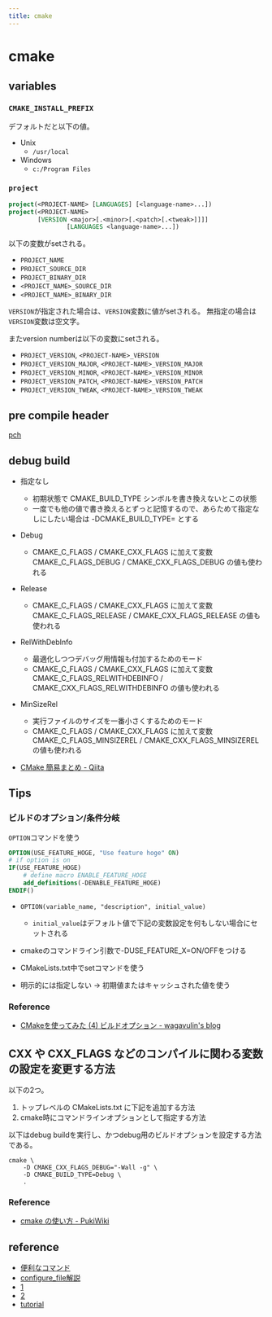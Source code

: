 ```yaml
---
title: cmake
---
```


# cmake

## variables

### `CMAKE_INSTALL_PREFIX`
デフォルトだと以下の値。
* Unix
  * `/usr/local`
* Windows
  * `c:/Program Files`

### `project`
```cmake
project(<PROJECT-NAME> [LANGUAGES] [<language-name>...])
project(<PROJECT-NAME>
        [VERSION <major>[.<minor>[.<patch>[.<tweak>]]]]
                [LANGUAGES <language-name>...])
```

以下の変数がsetされる。
* `PROJECT_NAME`
* `PROJECT_SOURCE_DIR`
* `PROJECT_BINARY_DIR`
* `<PROJECT_NAME>_SOURCE_DIR`
* `<PROJECT_NAME>_BINARY_DIR`

`VERSION`が指定された場合は、`VERSION`変数に値がsetされる。
無指定の場合は`VERSION`変数は空文字。

またversion numberは以下の変数にsetされる。

* `PROJECT_VERSION`, `<PROJECT-NAME>_VERSION`
* `PROJECT_VERSION_MAJOR`, `<PROJECT-NAME>_VERSION_MAJOR`
* `PROJECT_VERSION_MINOR`, `<PROJECT-NAME>_VERSION_MINOR`
* `PROJECT_VERSION_PATCH`, `<PROJECT-NAME>_VERSION_PATCH`
* `PROJECT_VERSION_TWEAK`, `<PROJECT-NAME>_VERSION_TWEAK`

## pre compile header
[pch](http://qiita.com/mrk_21/items/264f6135679239ff018a)

## debug build
* 指定なし
    * 初期状態で CMAKE_BUILD_TYPE シンボルを書き換えないとこの状態
    * 一度でも他の値で書き換えるとずっと記憶するので、あらためて指定なしにしたい場合は -DCMAKE_BUILD_TYPE= とする
* Debug
    * CMAKE_C_FLAGS / CMAKE_CXX_FLAGS に加えて変数 CMAKE_C_FLAGS_DEBUG / CMAKE_CXX_FLAGS_DEBUG の値も使われる
* Release
    * CMAKE_C_FLAGS / CMAKE_CXX_FLAGS に加えて変数 CMAKE_C_FLAGS_RELEASE / CMAKE_CXX_FLAGS_RELEASE の値も使われる
* RelWithDebInfo
    * 最適化しつつデバッグ用情報も付加するためのモード
    * CMAKE_C_FLAGS / CMAKE_CXX_FLAGS に加えて変数 CMAKE_C_FLAGS_RELWITHDEBINFO / CMAKE_CXX_FLAGS_RELWITHDEBINFO の値も使われる
* MinSizeRel
    * 実行ファイルのサイズを一番小さくするためのモード
    * CMAKE_C_FLAGS / CMAKE_CXX_FLAGS に加えて変数 CMAKE_C_FLAGS_MINSIZEREL / CMAKE_CXX_FLAGS_MINSIZEREL の値も使われる

* [CMake 簡易まとめ - Qiita](http://qiita.com/janus_wel/items/a673793d448c72cbc95e)

## Tips

### ビルドのオプション/条件分岐
`OPTION`コマンドを使う

```cmake
OPTION(USE_FEATURE_HOGE, "Use feature hoge" ON)
# if option is on
IF(USE_FEATURE_HOGE)
    # define macro ENABLE_FEATURE_HOGE
    add_definitions(-DENABLE_FEATURE_HOGE)
ENDIF()
```

* `OPTION(variable_name, "description", initial_value)`
    * `initial_value`はデフォルト値で下記の変数設定を何もしない場合にセットされる

* cmakeのコマンドライン引数で-DUSE_FEATURE_X=ON/OFFをつける
* CMakeLists.txt中でsetコマンドを使う
* 明示的には指定しない → 初期値またはキャッシュされた値を使う

### Reference
* [CMakeを使ってみた (4) ビルドオプション - wagavulin's blog](http://blog.wagavulin.jp/entry/2011/11/27/222650)


## CXX や CXX_FLAGS などのコンパイルに関わる変数の設定を変更する方法
以下の2つ。

1. トップレベルの CMakeLists.txt に下記を追加する方法
2. cmake時にコマンドラインオプションとして指定する方法

以下はdebug buildを実行し、かつdebug用のビルドオプションを設定する方法である。

```shell
cmake \
    -D CMAKE_CXX_FLAGS_DEBUG="-Wall -g" \
    -D CMAKE_BUILD_TYPE=Debug \
    .
```

### Reference
* [cmake の使い方 - PukiWiki](http://www.cs.gunma-u.ac.jp/~nagai/wiki/index.php?cmake%20%A4%CE%BB%C8%A4%A4%CA%FD)

## reference

* [便利なコマンド](http://qiita.com/mrk_21/items/5e7ca775b463a4141a58)
* [configure_file解説](http://qiita.com/osamu0329/items/edc66e2e1b6c96947771)
* [1](http://qiita.com/termoshtt/items/539541c180dfc40a1189)
* [2](http://qiita.com/janus_wel/items/4e6c12f9104f501104c7)
* [tutorial](http://opencv.jp/cmake/cmake_tutorial.html)
